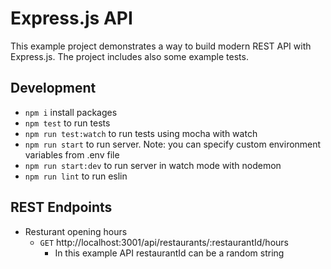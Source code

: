 # Express.js API
This example project demonstrates a way to build modern REST API with Express.js. The project includes also some example tests.

## Development ##
- `npm i` install packages
- `npm test` to run tests
- `npm run test:watch` to run tests using mocha with watch
- `npm run start` to run server. Note: you can specify custom environment variables from .env file 
- `npm run start:dev` to run server in watch mode with nodemon
- `npm run lint` to run eslin

## REST Endpoints ##
- Resturant opening hours
  - `GET` http://localhost:3001/api/restaurants/:restaurantId/hours
    - In this example API restaurantId can be a random string